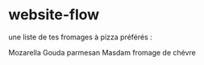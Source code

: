 # website-flow

 une liste de tes fromages à pizza préférés :

Mozarella
Gouda
parmesan
Masdam
fromage de chévre